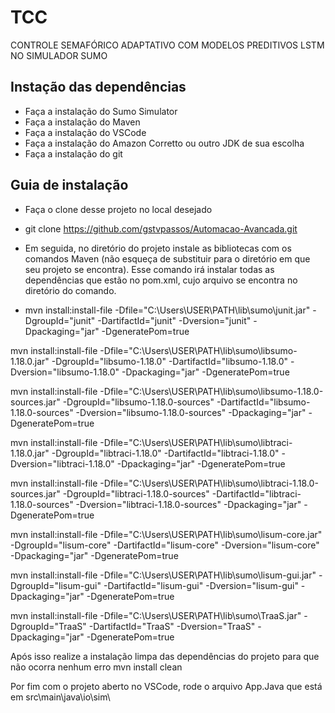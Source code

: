 # TCC
CONTROLE SEMAFÓRICO ADAPTATIVO COM MODELOS PREDITIVOS LSTM NO SIMULADOR SUMO
## Instação das dependências
- Faça a instalação do Sumo Simulator
- Faça a instalação do Maven
- Faça a instalação do VSCode
- Faça a instalação do Amazon Corretto ou outro JDK de sua escolha
- Faça a instalação do git

## Guia de instalação
- Faça o clone desse projeto no local desejado
 - git clone https://github.com/gstvpassos/Automacao-Avancada.git

- Em seguida, no diretório do projeto instale as bibliotecas com os comandos Maven (não esqueça de substituir para o diretório em que seu projeto se encontra). Esse comando irá instalar todas as dependências que estão no pom.xml, cujo arquivo se encontra no diretório do comando.
 - mvn install:install-file -Dfile="C:\Users\USER\PATH\lib\sumo\junit.jar" -DgroupId="junit" -DartifactId="junit" -Dversion="junit" -Dpackaging="jar" -DgeneratePom=true

mvn install:install-file -Dfile="C:\Users\USER\PATH\lib\sumo\libsumo-1.18.0.jar" -DgroupId="libsumo-1.18.0" -DartifactId="libsumo-1.18.0" -Dversion="libsumo-1.18.0" -Dpackaging="jar" -DgeneratePom=true

mvn install:install-file -Dfile="C:\Users\USER\PATH\lib\sumo\libsumo-1.18.0-sources.jar" -DgroupId="libsumo-1.18.0-sources" -DartifactId="libsumo-1.18.0-sources" -Dversion="libsumo-1.18.0-sources" -Dpackaging="jar" -DgeneratePom=true

mvn install:install-file -Dfile="C:\Users\USER\PATH\lib\sumo\libtraci-1.18.0.jar" -DgroupId="libtraci-1.18.0" -DartifactId="libtraci-1.18.0" -Dversion="libtraci-1.18.0" -Dpackaging="jar" -DgeneratePom=true

mvn install:install-file -Dfile="C:\Users\USER\PATH\lib\sumo\libtraci-1.18.0-sources.jar" -DgroupId="libtraci-1.18.0-sources" -DartifactId="libtraci-1.18.0-sources" -Dversion="libtraci-1.18.0-sources" -Dpackaging="jar" -DgeneratePom=true

mvn install:install-file -Dfile="C:\Users\USER\PATH\lib\sumo\lisum-core.jar" -DgroupId="lisum-core" -DartifactId="lisum-core" -Dversion="lisum-core" -Dpackaging="jar" -DgeneratePom=true

mvn install:install-file -Dfile="C:\Users\USER\PATH\lib\sumo\lisum-gui.jar" -DgroupId="lisum-gui" -DartifactId="lisum-gui" -Dversion="lisum-gui" -Dpackaging="jar" -DgeneratePom=true

mvn install:install-file -Dfile="C:\Users\USER\PATH\lib\sumo\TraaS.jar" -DgroupId="TraaS" -DartifactId="TraaS" -Dversion="TraaS" -Dpackaging="jar" -DgeneratePom=true

Após isso realize a instalação limpa das dependências do projeto para que não ocorra nenhum erro
mvn install clean

Por fim com o projeto aberto no VSCode, rode o arquivo App.Java que está em src\main\java\io\sim\
